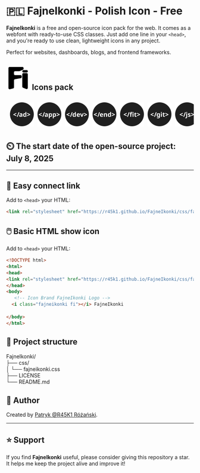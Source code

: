 # 🇵🇱 FajneIkonki - Polish Icon - Free

 **FajneIkonki** is a free and open-source icon pack for the web. It comes as a webfont with ready-to-use CSS classes. Just add one line in your `<head>`, and you're ready to use clean, lightweight icons in any project.

Perfect for websites, dashboards, blogs, and frontend frameworks.

## <img src="https://raw.githubusercontent.com/r45k1/FajneIkonki/main/css/icons/fajneikonki_fi.svg" width="64" height="64" alt="FajneIkonki fi" /> Icons pack

<div style="display: flex; overflow-x: auto; gap: 10px; padding: 10px;">
  <img src="https://raw.githubusercontent.com/r45k1/FajneIkonki/main/css/icons/fajneikonki_ad.svg" width="64" height="64" alt="FajneIkonki ad" />
  <img src="https://raw.githubusercontent.com/r45k1/FajneIkonki/main/css/icons/fajneikonki_app.svg" width="64" height="64" alt="FajneIkonki app" />
  <img src="https://raw.githubusercontent.com/r45k1/FajneIkonki/main/css/icons/fajneikonki_dev.svg" width="64" height="64" alt="FajneIkonki dev" />
  <img src="https://raw.githubusercontent.com/r45k1/FajneIkonki/main/css/icons/fajneikonki_end.svg" width="64" height="64" alt="FajneIkonki end" />
  <img src="https://raw.githubusercontent.com/r45k1/FajneIkonki/main/css/icons/fajneikonki_fit.svg" width="64" height="64" alt="FajneIkonki fit" />
  <img src="https://raw.githubusercontent.com/r45k1/FajneIkonki/main/css/icons/fajneikonki_git.svg" width="64" height="64" alt="FajneIkonki git" />
  <img src="https://raw.githubusercontent.com/r45k1/FajneIkonki/main/css/icons/fajneikonki_js.svg" width="64" height="64" alt="FajneIkonki js" />
  <img src="https://raw.githubusercontent.com/r45k1/FajneIkonki/main/css/icons/fajneikonki_kt.svg" width="64" height="64" alt="FajneIkonki kt" />
  <img src="https://raw.githubusercontent.com/r45k1/FajneIkonki/main/css/icons/fajneikonki_ops.svg" width="64" height="64" alt="FajneIkonki ops" />
  <img src="https://raw.githubusercontent.com/r45k1/FajneIkonki/main/css/icons/fajneikonki_php.svg" width="64" height="64" alt="FajneIkonki php" />
  <img src="https://raw.githubusercontent.com/r45k1/FajneIkonki/main/css/icons/fajneikonki_pr.svg" width="64" height="64" alt="FajneIkonki pr" />
  <img src="https://raw.githubusercontent.com/r45k1/FajneIkonki/main/css/icons/fajneikonki_seo.svg" width="64" height="64" alt="FajneIkonki seo" />
  <img src="https://raw.githubusercontent.com/r45k1/FajneIkonki/main/css/icons/fajneikonki_sql.svg" width="64" height="64" alt="FajneIkonki sql" />
</div>


## ⏲️ The start date of the open-source project: July 8, 2025
---

## 🔧 Easy connect link

Add to `<head>` your HTML:

```html
<link rel="stylesheet" href="https://r45k1.github.io/FajneIkonki/css/fajneikonki.css" />
```
## 🖱️ Basic HTML show icon

Add to `<head>` your HTML:

```html
<!DOCTYPE html>
<html>
<head>
<link rel="stylesheet" href="https://r45k1.github.io/FajneIkonki/css/fajneikonki.css" />
</head>
<body>
   <!-- Icon Brand FajneIkonki Logo -->
  <i class="fajneikonki fi"></i> FajneIkonki

</body>
</html>
```
## 📁 Project structure
FajneIkonki/  
├── css/  
│ └── fajneikonki.css  
├── LICENSE  
└── README.md  

## 👤 Author

Created by [Patryk @R45K1 Różański](https://github.com/R45K1).

---

## ⭐ Support

If you find **FajneIkonki** useful, please consider giving this repository a star. It helps me keep the project alive and improve it!

